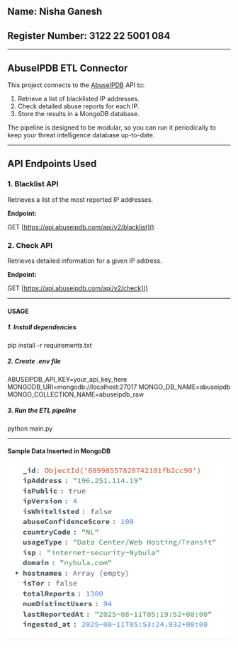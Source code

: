## Name: Nisha Ganesh

## Register Number: 3122 22 5001 084

<hr>

## AbuseIPDB ETL Connector

This project connects to the [AbuseIPDB](https://www.abuseipdb.com/) API to:

1. Retrieve a list of blacklisted IP addresses.
2. Check detailed abuse reports for each IP.
3. Store the results in a MongoDB database.

The pipeline is designed to be modular, so you can run it periodically to keep your threat intelligence database up-to-date.

---

## API Endpoints Used

### **1. Blacklist API**

Retrieves a list of the most reported IP addresses.

**Endpoint:**

GET [https://api.abuseipdb.com/api/v2/blacklist]()

### **2. Check API**

Retrieves detailed information for a given IP address.

**Endpoint:**

GET [https://api.abuseipdb.com/api/v2/check]()

<hr>

<h4>USAGE</h4>

<h5>1. Install dependencies</h5>

pip install -r requirements.txt

<h5>2. Create .env file</h5>

ABUSEIPDB_API_KEY=your_api_key_here
MONGODB_URI=mongodb://localhost:27017
MONGO_DB_NAME=abuseipdb
MONGO_COLLECTION_NAME=abuseipdb_raw

<h5>3. Run the ETL pipeline</h5>

python main.py

<hr>

<h4>Sample Data Inserted in MongoDB</h4>

![Sample Object inserted in MongoDB](sample_json.png)
